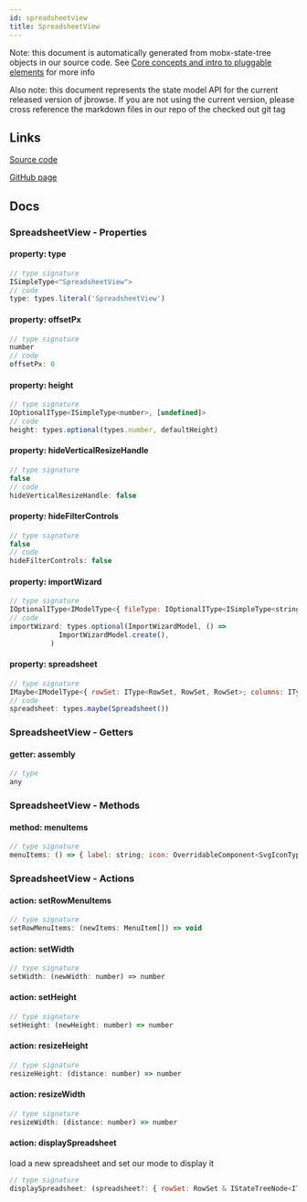 ```yaml
---
id: spreadsheetview
title: SpreadsheetView
---
```


Note: this document is automatically generated from mobx-state-tree objects in
our source code. See
[Core concepts and intro to pluggable elements](/docs/developer_guide/) for more
info

Also note: this document represents the state model API for the current released
version of jbrowse. If you are not using the current version, please cross
reference the markdown files in our repo of the checked out git tag

## Links

[Source code](https://github.com/GMOD/jbrowse-components/blob/main/plugins/spreadsheet-view/src/SpreadsheetView/SpreadsheetViewModel.ts)

[GitHub page](https://github.com/GMOD/jbrowse-components/tree/main/website/docs/models/SpreadsheetView.md)

## Docs

### SpreadsheetView - Properties

#### property: type

```js
// type signature
ISimpleType<"SpreadsheetView">
// code
type: types.literal('SpreadsheetView')
```

#### property: offsetPx

```js
// type signature
number
// code
offsetPx: 0
```

#### property: height

```js
// type signature
IOptionalIType<ISimpleType<number>, [undefined]>
// code
height: types.optional(types.number, defaultHeight)
```

#### property: hideVerticalResizeHandle

```js
// type signature
false
// code
hideVerticalResizeHandle: false
```

#### property: hideFilterControls

```js
// type signature
false
// code
hideFilterControls: false
```

#### property: importWizard

```js
// type signature
IOptionalIType<IModelType<{ fileType: IOptionalIType<ISimpleType<string>, [undefined]>; hasColumnNameLine: IType<boolean, boolean, boolean>; columnNameLineNumber: IType<...>; selectedAssemblyName: IMaybe<...>; cachedFileLocation: IType<...>; }, { ...; } & ... 3 more ... & { ...; }, _NotCustomized, _NotCustomized>, [...
// code
importWizard: types.optional(ImportWizardModel, () =>
            ImportWizardModel.create(),
          )
```

#### property: spreadsheet

```js
// type signature
IMaybe<IModelType<{ rowSet: IType<RowSet, RowSet, RowSet>; columns: IType<{ name: string; }[], { name: string; }[], { name: string; }[]>; assemblyName: IMaybe<ISimpleType<string>>; visibleColumns: IType<...>; }, { ...; } & ... 3 more ... & { ...; }, ModelCreationType<...>, _NotCustomized>>
// code
spreadsheet: types.maybe(Spreadsheet())
```

### SpreadsheetView - Getters

#### getter: assembly

```js
// type
any
```

### SpreadsheetView - Methods

#### method: menuItems

```js
// type signature
menuItems: () => { label: string; icon: OverridableComponent<SvgIconTypeMap<{}, "svg">> & { muiName: string; }; onClick: () => void; }[]
```

### SpreadsheetView - Actions

#### action: setRowMenuItems

```js
// type signature
setRowMenuItems: (newItems: MenuItem[]) => void
```

#### action: setWidth

```js
// type signature
setWidth: (newWidth: number) => number
```

#### action: setHeight

```js
// type signature
setHeight: (newHeight: number) => number
```

#### action: resizeHeight

```js
// type signature
resizeHeight: (distance: number) => number
```

#### action: resizeWidth

```js
// type signature
resizeWidth: (distance: number) => number
```

#### action: displaySpreadsheet

load a new spreadsheet and set our mode to display it

```js
// type signature
displaySpreadsheet: (spreadsheet?: { rowSet: RowSet & IStateTreeNode<IType<RowSet, RowSet, RowSet>>; columns: { name: string; }[] & IStateTreeNode<IType<{ name: string; }[], { ...; }[], { ...; }[]>>; assemblyName: string; visibleColumns: Record<...> & IStateTreeNode<...>; } & ... 6 more ... & IStateTreeNode<...>) => void
```
